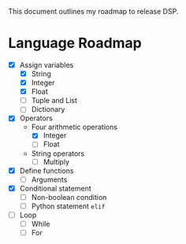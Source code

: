 This document outlines my roadmap to release DSP.

# Language Roadmap
- [x] Assign variables
  - [x] String
  - [x] Integer
  - [x] Float
  - [ ] Tuple and List
  - [ ] Dictionary
- [x] Operators
  - Four arithmetic operations
    - [x] Integer
    - [ ] Float
  - String operators
    - [ ] Multiply
- [x] Define functions
  - [ ] Arguments
- [x] Conditional statement
  - [ ] Non-boolean condition
  - [ ] Python statement `elif`
- [ ] Loop
  - [ ] While
  - [ ] For
